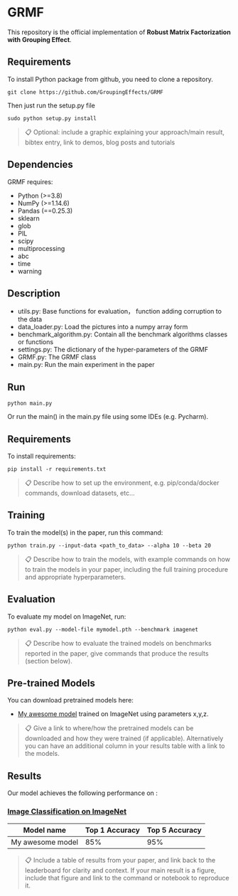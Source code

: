 # GRMF



This repository is the official implementation of **Robust Matrix Factorization with Grouping Effect**. 
## Requirements
To install Python package from github, you need to clone a repository.
```
git clone https://github.com/GroupingEffects/GRMF
```
Then just run the setup.py file

```
sudo python setup.py install
```
>📋  Optional: include a graphic explaining your approach/main result, bibtex entry, link to demos, blog posts and tutorials

## Dependencies
GRMF requires:
* Python (>=3.8)
* NumPy (>=1.14.6)
* Pandas (==0.25.3)
* sklearn
* glob
* PIL
* scipy
* multiprocessing
* abc
* time
* warning

## Description
* utils.py: Base functions for evaluation， function adding corruption to the data
* data_loader.py: Load the pictures into a numpy array form
* benchmark_algorithm.py: Contain all the benchmark algorithms classes or functions
* settings.py: The dictionary of the hyper-parameters of the GRMF
* GRMF.py: The GRMF class
* main.py: Run the main experiment in the paper

## Run

```train
python main.py
```
Or run the main() in the main.py file using some IDEs (e.g. Pycharm).

## Requirements

To install requirements:

```setup
pip install -r requirements.txt
```

>📋  Describe how to set up the environment, e.g. pip/conda/docker commands, download datasets, etc...

## Training

To train the model(s) in the paper, run this command:

```train
python train.py --input-data <path_to_data> --alpha 10 --beta 20
```

>📋  Describe how to train the models, with example commands on how to train the models in your paper, including the full training procedure and appropriate hyperparameters.

## Evaluation

To evaluate my model on ImageNet, run:

```eval
python eval.py --model-file mymodel.pth --benchmark imagenet
```

>📋  Describe how to evaluate the trained models on benchmarks reported in the paper, give commands that produce the results (section below).

## Pre-trained Models

You can download pretrained models here:

- [My awesome model](https://drive.google.com/mymodel.pth) trained on ImageNet using parameters x,y,z. 

>📋  Give a link to where/how the pretrained models can be downloaded and how they were trained (if applicable).  Alternatively you can have an additional column in your results table with a link to the models.

## Results

Our model achieves the following performance on :

### [Image Classification on ImageNet](https://paperswithcode.com/sota/image-classification-on-imagenet)

| Model name         | Top 1 Accuracy  | Top 5 Accuracy |
| ------------------ |---------------- | -------------- |
| My awesome model   |     85%         |      95%       |

>📋  Include a table of results from your paper, and link back to the leaderboard for clarity and context. If your main result is a figure, include that figure and link to the command or notebook to reproduce it. 
